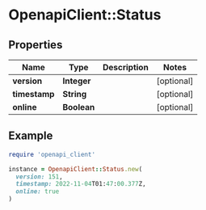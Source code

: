 # OpenapiClient::Status

## Properties

| Name | Type | Description | Notes |
| ---- | ---- | ----------- | ----- |
| **version** | **Integer** |  | [optional] |
| **timestamp** | **String** |  | [optional] |
| **online** | **Boolean** |  | [optional] |

## Example

```ruby
require 'openapi_client'

instance = OpenapiClient::Status.new(
  version: 151,
  timestamp: 2022-11-04T01:47:00.377Z,
  online: true
)
```

